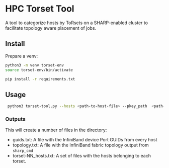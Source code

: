 # HPC Torset Tool

A tool to categorize hosts by ToRsets on a SHARP-enabled cluster to facilitate topology aware placement of jobs.

## Install

Prepare a venv:

```bash
python3 -m venv torset-env
source torset-env/bin/activate
```

```bash
pip install -r requirements.txt
```

## Usage

```bash
 python3 torset-tool.py --hosts <path-to-host-file> --pkey_path  <path-to-ssh-private-key>  --sharp_cmd_path <path-to-sharp-cmd> --output_dir  <path-to-output-dir>
```

### Outputs

This will create a number of files in the <output> directory:

- guids.txt: A file with the InfiniBand device Port GUIDs from every host
- topology.txt: A file with the InfiniBand fabric topology output from `sharp_cmd`
- torset-NN_hosts.txt: A set of files with the hosts belonging to each torset.
